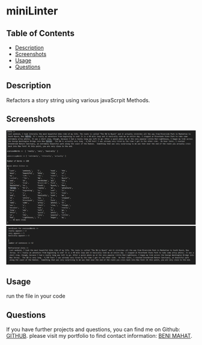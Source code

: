 # miniLinter


## Table of Contents

* [Description](#description)
* [Screenshots](#screenshots)
* [Usage](#usage)
* [Questions](#questions)

## Description

Refactors a story string using various javaScrpit Methods.


## Screenshots

![ Search:](./sc1.png)
![ Search:](./sc2.png)

## Usage

run the file in your code

## Questions

If you have further projects and questions, you can find me on Github: [GITHUB](https://github.com/benimahat1291). 
please visit my portfolio to find contact information: [BENI MAHAT](https://benimahat1291.github.io/Portfolio_v2/#/). 
